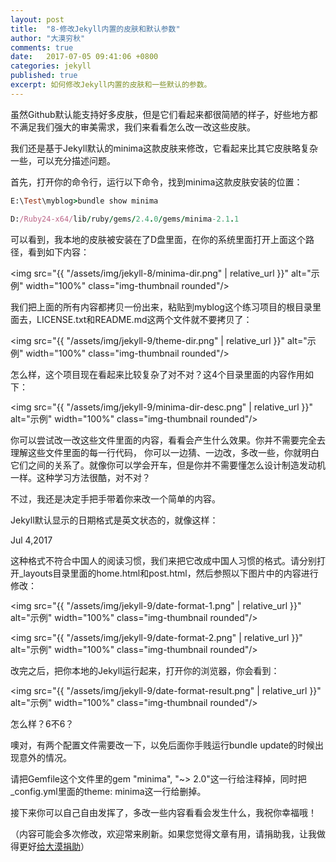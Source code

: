 ```yaml
---
layout: post
title:  "8-修改Jekyll内置的皮肤和默认参数"
author: "大漠穷秋"
comments: true
date:   2017-07-05 09:41:06 +0800
categories: jekyll
published: true
excerpt: 如何修改Jekyll内置的皮肤和一些默认的参数。
---
```


虽然Github默认能支持好多皮肤，但是它们看起来都很简陋的样子，好些地方都不满足我们强大的审美需求，我们来看看怎么改一改这些皮肤。

我们还是基于Jekyll默认的minima这款皮肤来修改，它看起来比其它皮肤略复杂一些，可以充分描述问题。

首先，打开你的命令行，运行以下命令，找到minima这款皮肤安装的位置：

```ruby
E:\Test\myblog>bundle show minima

D:/Ruby24-x64/lib/ruby/gems/2.4.0/gems/minima-2.1.1
```

可以看到，我本地的皮肤被安装在了D盘里面，在你的系统里面打开上面这个路径，看到如下内容：

<img src="{{ "/assets/img/jekyll-8/minima-dir.png" | relative_url }}" alt="示例" width="100%" class="img-thumbnail rounded"/>

我们把上面的所有内容都拷贝一份出来，粘贴到myblog这个练习项目的根目录里面去，LICENSE.txt和README.md这两个文件就不要拷贝了：

<img src="{{ "/assets/img/jekyll-9/theme-dir.png" | relative_url }}" alt="示例" width="100%" class="img-thumbnail rounded"/>

怎么样，这个项目现在看起来比较复杂了对不对？这4个目录里面的内容作用如下：

<img src="{{ "/assets/img/jekyll-9/minima-dir-desc.png" | relative_url }}" alt="示例" width="100%" class="img-thumbnail rounded"/>

你可以尝试改一改这些文件里面的内容，看看会产生什么效果。你并不需要完全去理解这些文件里面的每一行代码， 你可以一边猜、一边改，多改一些，你就明白它们之间的关系了。就像你可以学会开车，但是你并不需要懂怎么设计制造发动机一样。这种学习方法很酷，对不对？

不过，我还是决定手把手带着你来改一个简单的内容。

Jekyll默认显示的日期格式是英文状态的，就像这样：

Jul 4,2017

这种格式不符合中国人的阅读习惯，我们来把它改成中国人习惯的格式。请分别打开_layouts目录里面的home.html和post.html，然后参照以下图片中的内容进行修改：

<img src="{{ "/assets/img/jekyll-9/date-format-1.png" | relative_url }}" alt="示例" width="100%" class="img-thumbnail rounded"/>

<img src="{{ "/assets/img/jekyll-9/date-format-2.png" | relative_url }}" alt="示例" width="100%" class="img-thumbnail rounded"/>

改完之后，把你本地的Jekyll运行起来，打开你的浏览器，你会看到：

<img src="{{ "/assets/img/jekyll-9/date-format-result.png" | relative_url }}" alt="示例" width="100%" class="img-thumbnail rounded"/>

怎么样？6不6？

噢对，有两个配置文件需要改一下，以免后面你手贱运行bundle update的时候出现意外的情况。

请把Gemfile这个文件里的gem "minima", "~> 2.0"这一行给注释掉，同时把_config.yml里面的theme: minima这一行给删掉。

接下来你可以自己自由发挥了，多改一些内容看看会发生什么，我祝你幸福哦！

（内容可能会多次修改，欢迎常来刷新。如果您觉得文章有用，请捐助我，让我做得更好<a href="http://damoqiongqiu.github.io/donate/index.html">给大漠捐助</a>）